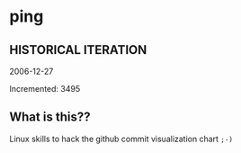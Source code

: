 # ping

## HISTORICAL ITERATION
2006-12-27

Incremented: 3495

## What is this?? 
Linux skills to hack the github commit visualization chart `;-)`

